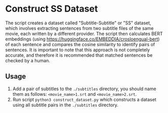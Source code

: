 # Construct SS Dataset

The script creates a dataset called "Subtitle-Subtitle" or "SS" dataset, which involves extracting sentences from two subtitle files of the same movie, each written by a different provider. The script then calculates BERT embeddings (using https://huggingface.co/EMBEDDIA/crosloengual-bert) of each sentence and compares the cosine similarity to identify pairs of sentences. It is important to note that this approach is not completely accurate, and therefore it is recommended that matched sentences be checked by a human.

## Usage

1. Add a pair of subtitles to the `./subtitles` directory, you should name them as follows: `<movie_name>1.srt` and `<movie_name>2.srt`.
2. Run script `python3 construct_dataset.py` which constructs a dataset using all subtitle pairs in the `./subtitles` directory.

